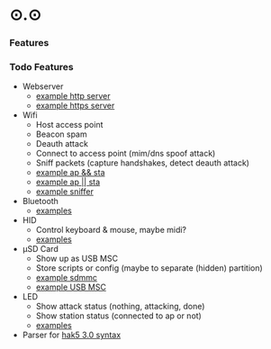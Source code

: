 <h1> ⊙.⊙ </h1>

### Features

### Todo Features

- Webserver
    - [example http server](https://github.com/espressif/esp-idf/tree/v5.2.1/examples/protocols/http_server)
    - [example https server](https://github.com/espressif/esp-idf/tree/v5.2.1/examples/protocols/https_server)
- Wifi
    - Host access point
    - Beacon spam
    - Deauth attack
    - Connect to access point (mim/dns spoof attack)
    - Sniff packets (capture handshakes, detect deauth attack)
    - [example ap && sta](https://github.com/espressif/esp-idf/tree/v5.2.1/examples/wifi/softap_sta)
    - [example ap || sta](https://github.com/espressif/esp-idf/tree/v5.2.1/examples/wifi/getting_started)
    - [example sniffer](https://github.com/espressif/esp-idf/tree/v5.2.1/examples/network/simple_sniffer)
- Bluetooth
    - [examples](https://github.com/espressif/esp-idf/tree/v5.2.1/examples/bluetooth)
- HID
    - Control keyboard & mouse, maybe midi?
    - [examples](https://github.com/espressif/esp-idf/tree/v5.2.1/examples/preripherals/usb/device)
- &micro;SD Card
    - Show up as USB MSC
    - Store scripts or config (maybe to separate (hidden) partition)
    - [example sdmmc](https://github.com/espressif/esp-idf/tree/v5.2.1/examples/storage/sd_card/sdmmc)
    - [example USB MSC](https://github.com/espressif/esp-idf/tree/v5.2.1/examples/peripherals/usb/device/tusb_msc)
- LED
    - Show attack status (nothing, attacking, done)
    - Show station status (connected to ap or not)
    - [examples](https://github.com/espressif/esp-idf/tree/v5.2.1/examples/peripherals/ledc)
- Parser for [hak5 3.0 syntax](https://docs.hak5.org/hak5-usb-rubber-ducky/duckyscript-tm-quick-reference)
